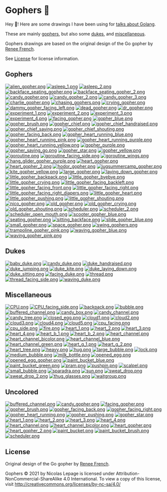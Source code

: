 # Gophers 🐻

Hey 👋! Here are some drawings I have been using for [talks about Golang](https://talks.lepage.dev).

These are mainly [gophers](#gophers), but also some [dukes](#dukes), and [miscellaneous](#miscellaneous).

Gophers drawings are based on the original design of the Go gopher by [Renee French](http://reneefrench.blogspot.com/).

See [License](#license) for license information.

## Gophers

[![alien_gopher.png](https://raw.githubusercontent.com/nlepage/gophers/main/thumbnails/gophers/alien_gopher.png)](https://github.com/nlepage/gophers/blob/main/gophers/alien_gopher.png)
[![asleep_1.png](https://raw.githubusercontent.com/nlepage/gophers/main/thumbnails/gophers/asleep_1.png)](https://github.com/nlepage/gophers/blob/main/gophers/asleep_1.png)
[![asleep_2.png](https://raw.githubusercontent.com/nlepage/gophers/main/thumbnails/gophers/asleep_2.png)](https://github.com/nlepage/gophers/blob/main/gophers/asleep_2.png)
[![backface_seating_gopher.png](https://raw.githubusercontent.com/nlepage/gophers/main/thumbnails/gophers/backface_seating_gopher.png)](https://github.com/nlepage/gophers/blob/main/gophers/backface_seating_gopher.png)
[![backface_seating_gopher_2.png](https://raw.githubusercontent.com/nlepage/gophers/main/thumbnails/gophers/backface_seating_gopher_2.png)](https://github.com/nlepage/gophers/blob/main/gophers/backface_seating_gopher_2.png)
[![candy_gopher.png](https://raw.githubusercontent.com/nlepage/gophers/main/thumbnails/gophers/candy_gopher.png)](https://github.com/nlepage/gophers/blob/main/gophers/candy_gopher.png)
[![candy_gopher_2.png](https://raw.githubusercontent.com/nlepage/gophers/main/thumbnails/gophers/candy_gopher_2.png)](https://github.com/nlepage/gophers/blob/main/gophers/candy_gopher_2.png)
[![candy_gopher_3.png](https://raw.githubusercontent.com/nlepage/gophers/main/thumbnails/gophers/candy_gopher_3.png)](https://github.com/nlepage/gophers/blob/main/gophers/candy_gopher_3.png)
[![charlie_gopher.png](https://raw.githubusercontent.com/nlepage/gophers/main/thumbnails/gophers/charlie_gopher.png)](https://github.com/nlepage/gophers/blob/main/gophers/charlie_gopher.png)
[![chasing_gophers.png](https://raw.githubusercontent.com/nlepage/gophers/main/thumbnails/gophers/chasing_gophers.png)](https://github.com/nlepage/gophers/blob/main/gophers/chasing_gophers.png)
[![crying_gopher.png](https://raw.githubusercontent.com/nlepage/gophers/main/thumbnails/gophers/crying_gopher.png)](https://github.com/nlepage/gophers/blob/main/gophers/crying_gopher.png)
[![dammy_gopher_facing_left.png](https://raw.githubusercontent.com/nlepage/gophers/main/thumbnails/gophers/dammy_gopher_facing_left.png)](https://github.com/nlepage/gophers/blob/main/gophers/dammy_gopher_facing_left.png)
[![dead_gopher.png](https://raw.githubusercontent.com/nlepage/gophers/main/thumbnails/gophers/dead_gopher.png)](https://github.com/nlepage/gophers/blob/main/gophers/dead_gopher.png)
[![dr_gopher.png](https://raw.githubusercontent.com/nlepage/gophers/main/thumbnails/gophers/dr_gopher.png)](https://github.com/nlepage/gophers/blob/main/gophers/dr_gopher.png)
[![experiment_1.png](https://raw.githubusercontent.com/nlepage/gophers/main/thumbnails/gophers/experiment_1.png)](https://github.com/nlepage/gophers/blob/main/gophers/experiment_1.png)
[![experiment_2.png](https://raw.githubusercontent.com/nlepage/gophers/main/thumbnails/gophers/experiment_2.png)](https://github.com/nlepage/gophers/blob/main/gophers/experiment_2.png)
[![experiment_3.png](https://raw.githubusercontent.com/nlepage/gophers/main/thumbnails/gophers/experiment_3.png)](https://github.com/nlepage/gophers/blob/main/gophers/experiment_3.png)
[![experiment_4.png](https://raw.githubusercontent.com/nlepage/gophers/main/thumbnails/gophers/experiment_4.png)](https://github.com/nlepage/gophers/blob/main/gophers/experiment_4.png)
[![facing_gopher.png](https://raw.githubusercontent.com/nlepage/gophers/main/thumbnails/gophers/facing_gopher.png)](https://github.com/nlepage/gophers/blob/main/gophers/facing_gopher.png)
[![gopher_blue.png](https://raw.githubusercontent.com/nlepage/gophers/main/thumbnails/gophers/gopher_blue.png)](https://github.com/nlepage/gophers/blob/main/gophers/gopher_blue.png)
[![gopher_brush.png](https://raw.githubusercontent.com/nlepage/gophers/main/thumbnails/gophers/gopher_brush.png)](https://github.com/nlepage/gophers/blob/main/gophers/gopher_brush.png)
[![gopher_chief.png](https://raw.githubusercontent.com/nlepage/gophers/main/thumbnails/gophers/gopher_chief.png)](https://github.com/nlepage/gophers/blob/main/gophers/gopher_chief.png)
[![gopher_chief_handraised.png](https://raw.githubusercontent.com/nlepage/gophers/main/thumbnails/gophers/gopher_chief_handraised.png)](https://github.com/nlepage/gophers/blob/main/gophers/gopher_chief_handraised.png)
[![gopher_chief_saying.png](https://raw.githubusercontent.com/nlepage/gophers/main/thumbnails/gophers/gopher_chief_saying.png)](https://github.com/nlepage/gophers/blob/main/gophers/gopher_chief_saying.png)
[![gopher_chief_shouting.png](https://raw.githubusercontent.com/nlepage/gophers/main/thumbnails/gophers/gopher_chief_shouting.png)](https://github.com/nlepage/gophers/blob/main/gophers/gopher_chief_shouting.png)
[![gopher_facing_back.png](https://raw.githubusercontent.com/nlepage/gophers/main/thumbnails/gophers/gopher_facing_back.png)](https://github.com/nlepage/gophers/blob/main/gophers/gopher_facing_back.png)
[![gopher_heart_running_blue.png](https://raw.githubusercontent.com/nlepage/gophers/main/thumbnails/gophers/gopher_heart_running_blue.png)](https://github.com/nlepage/gophers/blob/main/gophers/gopher_heart_running_blue.png)
[![gopher_heart_running_pink.png](https://raw.githubusercontent.com/nlepage/gophers/main/thumbnails/gophers/gopher_heart_running_pink.png)](https://github.com/nlepage/gophers/blob/main/gophers/gopher_heart_running_pink.png)
[![gopher_heart_running_purple.png](https://raw.githubusercontent.com/nlepage/gophers/main/thumbnails/gophers/gopher_heart_running_purple.png)](https://github.com/nlepage/gophers/blob/main/gophers/gopher_heart_running_purple.png)
[![gopher_heart_running_yellow.png](https://raw.githubusercontent.com/nlepage/gophers/main/thumbnails/gophers/gopher_heart_running_yellow.png)](https://github.com/nlepage/gophers/blob/main/gophers/gopher_heart_running_yellow.png)
[![gopher_purple.png](https://raw.githubusercontent.com/nlepage/gophers/main/thumbnails/gophers/gopher_purple.png)](https://github.com/nlepage/gophers/blob/main/gophers/gopher_purple.png)
[![gopher_saying_go.png](https://raw.githubusercontent.com/nlepage/gophers/main/thumbnails/gophers/gopher_saying_go.png)](https://github.com/nlepage/gophers/blob/main/gophers/gopher_saying_go.png)
[![gopher_star.png](https://raw.githubusercontent.com/nlepage/gophers/main/thumbnails/gophers/gopher_star.png)](https://github.com/nlepage/gophers/blob/main/gophers/gopher_star.png)
[![gopher_yellow.png](https://raw.githubusercontent.com/nlepage/gophers/main/thumbnails/gophers/gopher_yellow.png)](https://github.com/nlepage/gophers/blob/main/gophers/gopher_yellow.png)
[![goroutine.png](https://raw.githubusercontent.com/nlepage/gophers/main/thumbnails/gophers/goroutine.png)](https://github.com/nlepage/gophers/blob/main/gophers/goroutine.png)
[![goroutine_facing_side.png](https://raw.githubusercontent.com/nlepage/gophers/main/thumbnails/gophers/goroutine_facing_side.png)](https://github.com/nlepage/gophers/blob/main/gophers/goroutine_facing_side.png)
[![goroutine_wings.png](https://raw.githubusercontent.com/nlepage/gophers/main/thumbnails/gophers/goroutine_wings.png)](https://github.com/nlepage/gophers/blob/main/gophers/goroutine_wings.png)
[![hang_glider_gopher_purple.png](https://raw.githubusercontent.com/nlepage/gophers/main/thumbnails/gophers/hang_glider_gopher_purple.png)](https://github.com/nlepage/gophers/blob/main/gophers/hang_glider_gopher_purple.png)
[![heart_gopher.png](https://raw.githubusercontent.com/nlepage/gophers/main/thumbnails/gophers/heart_gopher.png)](https://github.com/nlepage/gophers/blob/main/gophers/heart_gopher.png)
[![heart_gopher_2.png](https://raw.githubusercontent.com/nlepage/gophers/main/thumbnails/gophers/heart_gopher_2.png)](https://github.com/nlepage/gophers/blob/main/gophers/heart_gopher_2.png)
[![hodor_gopher.png](https://raw.githubusercontent.com/nlepage/gophers/main/thumbnails/gophers/hodor_gopher.png)](https://github.com/nlepage/gophers/blob/main/gophers/hodor_gopher.png)
[![jugsummercamp_gopher.png](https://raw.githubusercontent.com/nlepage/gophers/main/thumbnails/gophers/jugsummercamp_gopher.png)](https://github.com/nlepage/gophers/blob/main/gophers/jugsummercamp_gopher.png)
[![kite_gopher_yellow.png](https://raw.githubusercontent.com/nlepage/gophers/main/thumbnails/gophers/kite_gopher_yellow.png)](https://github.com/nlepage/gophers/blob/main/gophers/kite_gopher_yellow.png)
[![large_gopher.png](https://raw.githubusercontent.com/nlepage/gophers/main/thumbnails/gophers/large_gopher.png)](https://github.com/nlepage/gophers/blob/main/gophers/large_gopher.png)
[![laying_down_gopher.png](https://raw.githubusercontent.com/nlepage/gophers/main/thumbnails/gophers/laying_down_gopher.png)](https://github.com/nlepage/gophers/blob/main/gophers/laying_down_gopher.png)
[![little_gopher_backpack.png](https://raw.githubusercontent.com/nlepage/gophers/main/thumbnails/gophers/little_gopher_backpack.png)](https://github.com/nlepage/gophers/blob/main/gophers/little_gopher_backpack.png)
[![little_gopher_byebye.png](https://raw.githubusercontent.com/nlepage/gophers/main/thumbnails/gophers/little_gopher_byebye.png)](https://github.com/nlepage/gophers/blob/main/gophers/little_gopher_byebye.png)
[![little_gopher_crying.png](https://raw.githubusercontent.com/nlepage/gophers/main/thumbnails/gophers/little_gopher_crying.png)](https://github.com/nlepage/gophers/blob/main/gophers/little_gopher_crying.png)
[![little_gopher_facing_backleft.png](https://raw.githubusercontent.com/nlepage/gophers/main/thumbnails/gophers/little_gopher_facing_backleft.png)](https://github.com/nlepage/gophers/blob/main/gophers/little_gopher_facing_backleft.png)
[![little_gopher_facing_front.png](https://raw.githubusercontent.com/nlepage/gophers/main/thumbnails/gophers/little_gopher_facing_front.png)](https://github.com/nlepage/gophers/blob/main/gophers/little_gopher_facing_front.png)
[![little_gopher_facing_right.png](https://raw.githubusercontent.com/nlepage/gophers/main/thumbnails/gophers/little_gopher_facing_right.png)](https://github.com/nlepage/gophers/blob/main/gophers/little_gopher_facing_right.png)
[![little_gopher_facing_right_diapers.png](https://raw.githubusercontent.com/nlepage/gophers/main/thumbnails/gophers/little_gopher_facing_right_diapers.png)](https://github.com/nlepage/gophers/blob/main/gophers/little_gopher_facing_right_diapers.png)
[![little_gopher_heart.png](https://raw.githubusercontent.com/nlepage/gophers/main/thumbnails/gophers/little_gopher_heart.png)](https://github.com/nlepage/gophers/blob/main/gophers/little_gopher_heart.png)
[![little_gopher_pushing.png](https://raw.githubusercontent.com/nlepage/gophers/main/thumbnails/gophers/little_gopher_pushing.png)](https://github.com/nlepage/gophers/blob/main/gophers/little_gopher_pushing.png)
[![little_gopher_shouting.png](https://raw.githubusercontent.com/nlepage/gophers/main/thumbnails/gophers/little_gopher_shouting.png)](https://github.com/nlepage/gophers/blob/main/gophers/little_gopher_shouting.png)
[![nico_gopher.png](https://raw.githubusercontent.com/nlepage/gophers/main/thumbnails/gophers/nico_gopher.png)](https://github.com/nlepage/gophers/blob/main/gophers/nico_gopher.png)
[![old_gopher.png](https://raw.githubusercontent.com/nlepage/gophers/main/thumbnails/gophers/old_gopher.png)](https://github.com/nlepage/gophers/blob/main/gophers/old_gopher.png)
[![old_gopher_crying.png](https://raw.githubusercontent.com/nlepage/gophers/main/thumbnails/gophers/old_gopher_crying.png)](https://github.com/nlepage/gophers/blob/main/gophers/old_gopher_crying.png)
[![old_gopher_shouting.png](https://raw.githubusercontent.com/nlepage/gophers/main/thumbnails/gophers/old_gopher_shouting.png)](https://github.com/nlepage/gophers/blob/main/gophers/old_gopher_shouting.png)
[![scheduler.png](https://raw.githubusercontent.com/nlepage/gophers/main/thumbnails/gophers/scheduler.png)](https://github.com/nlepage/gophers/blob/main/gophers/scheduler.png)
[![scheduler_2.png](https://raw.githubusercontent.com/nlepage/gophers/main/thumbnails/gophers/scheduler_2.png)](https://github.com/nlepage/gophers/blob/main/gophers/scheduler_2.png)
[![scheduler_open_mouth.png](https://raw.githubusercontent.com/nlepage/gophers/main/thumbnails/gophers/scheduler_open_mouth.png)](https://github.com/nlepage/gophers/blob/main/gophers/scheduler_open_mouth.png)
[![scooter_gopher_blue.png](https://raw.githubusercontent.com/nlepage/gophers/main/thumbnails/gophers/scooter_gopher_blue.png)](https://github.com/nlepage/gophers/blob/main/gophers/scooter_gopher_blue.png)
[![seating_gopher.png](https://raw.githubusercontent.com/nlepage/gophers/main/thumbnails/gophers/seating_gopher.png)](https://github.com/nlepage/gophers/blob/main/gophers/seating_gopher.png)
[![sitting_backface.png](https://raw.githubusercontent.com/nlepage/gophers/main/thumbnails/gophers/sitting_backface.png)](https://github.com/nlepage/gophers/blob/main/gophers/sitting_backface.png)
[![slide_gopher_blue.png](https://raw.githubusercontent.com/nlepage/gophers/main/thumbnails/gophers/slide_gopher_blue.png)](https://github.com/nlepage/gophers/blob/main/gophers/slide_gopher_blue.png)
[![small_gopher.png](https://raw.githubusercontent.com/nlepage/gophers/main/thumbnails/gophers/small_gopher.png)](https://github.com/nlepage/gophers/blob/main/gophers/small_gopher.png)
[![space_gopher.png](https://raw.githubusercontent.com/nlepage/gophers/main/thumbnails/gophers/space_gopher.png)](https://github.com/nlepage/gophers/blob/main/gophers/space_gopher.png)
[![swing_gophers.png](https://raw.githubusercontent.com/nlepage/gophers/main/thumbnails/gophers/swing_gophers.png)](https://github.com/nlepage/gophers/blob/main/gophers/swing_gophers.png)
[![trampoline_gopher_pink.png](https://raw.githubusercontent.com/nlepage/gophers/main/thumbnails/gophers/trampoline_gopher_pink.png)](https://github.com/nlepage/gophers/blob/main/gophers/trampoline_gopher_pink.png)
[![waving_gopher_blue.png](https://raw.githubusercontent.com/nlepage/gophers/main/thumbnails/gophers/waving_gopher_blue.png)](https://github.com/nlepage/gophers/blob/main/gophers/waving_gopher_blue.png)
[![waving_gopher_pink.png](https://raw.githubusercontent.com/nlepage/gophers/main/thumbnails/gophers/waving_gopher_pink.png)](https://github.com/nlepage/gophers/blob/main/gophers/waving_gopher_pink.png)

## Dukes

[![baby_duke.png](https://raw.githubusercontent.com/nlepage/gophers/main/thumbnails/dukes/baby_duke.png)](https://github.com/nlepage/gophers/blob/main/dukes/baby_duke.png)
[![candy_duke.png](https://raw.githubusercontent.com/nlepage/gophers/main/thumbnails/dukes/candy_duke.png)](https://github.com/nlepage/gophers/blob/main/dukes/candy_duke.png)
[![duke_handraised.png](https://raw.githubusercontent.com/nlepage/gophers/main/thumbnails/dukes/duke_handraised.png)](https://github.com/nlepage/gophers/blob/main/dukes/duke_handraised.png)
[![duke_jumping.png](https://raw.githubusercontent.com/nlepage/gophers/main/thumbnails/dukes/duke_jumping.png)](https://github.com/nlepage/gophers/blob/main/dukes/duke_jumping.png)
[![duke_kite.png](https://raw.githubusercontent.com/nlepage/gophers/main/thumbnails/dukes/duke_kite.png)](https://github.com/nlepage/gophers/blob/main/dukes/duke_kite.png)
[![duke_laying_down.png](https://raw.githubusercontent.com/nlepage/gophers/main/thumbnails/dukes/duke_laying_down.png)](https://github.com/nlepage/gophers/blob/main/dukes/duke_laying_down.png)
[![duke_sitting.png](https://raw.githubusercontent.com/nlepage/gophers/main/thumbnails/dukes/duke_sitting.png)](https://github.com/nlepage/gophers/blob/main/dukes/duke_sitting.png)
[![facing_duke.png](https://raw.githubusercontent.com/nlepage/gophers/main/thumbnails/dukes/facing_duke.png)](https://github.com/nlepage/gophers/blob/main/dukes/facing_duke.png)
[![thread.png](https://raw.githubusercontent.com/nlepage/gophers/main/thumbnails/dukes/thread.png)](https://github.com/nlepage/gophers/blob/main/dukes/thread.png)
[![thread_facing_side.png](https://raw.githubusercontent.com/nlepage/gophers/main/thumbnails/dukes/thread_facing_side.png)](https://github.com/nlepage/gophers/blob/main/dukes/thread_facing_side.png)
[![waving_duke.png](https://raw.githubusercontent.com/nlepage/gophers/main/thumbnails/dukes/waving_duke.png)](https://github.com/nlepage/gophers/blob/main/dukes/waving_duke.png)

## Miscellaneous

[![CPU.png](https://raw.githubusercontent.com/nlepage/gophers/main/thumbnails/misc/CPU.png)](https://github.com/nlepage/gophers/blob/main/misc/CPU.png)
[![CPU_facing_side.png](https://raw.githubusercontent.com/nlepage/gophers/main/thumbnails/misc/CPU_facing_side.png)](https://github.com/nlepage/gophers/blob/main/misc/CPU_facing_side.png)
[![backpack.png](https://raw.githubusercontent.com/nlepage/gophers/main/thumbnails/misc/backpack.png)](https://github.com/nlepage/gophers/blob/main/misc/backpack.png)
[![bubble.png](https://raw.githubusercontent.com/nlepage/gophers/main/thumbnails/misc/bubble.png)](https://github.com/nlepage/gophers/blob/main/misc/bubble.png)
[![buffered_channel.png](https://raw.githubusercontent.com/nlepage/gophers/main/thumbnails/misc/buffered_channel.png)](https://github.com/nlepage/gophers/blob/main/misc/buffered_channel.png)
[![candy_box.png](https://raw.githubusercontent.com/nlepage/gophers/main/thumbnails/misc/candy_box.png)](https://github.com/nlepage/gophers/blob/main/misc/candy_box.png)
[![candy_channel.png](https://raw.githubusercontent.com/nlepage/gophers/main/thumbnails/misc/candy_channel.png)](https://github.com/nlepage/gophers/blob/main/misc/candy_channel.png)
[![candy_tree.png](https://raw.githubusercontent.com/nlepage/gophers/main/thumbnails/misc/candy_tree.png)](https://github.com/nlepage/gophers/blob/main/misc/candy_tree.png)
[![closed_egg.png](https://raw.githubusercontent.com/nlepage/gophers/main/thumbnails/misc/closed_egg.png)](https://github.com/nlepage/gophers/blob/main/misc/closed_egg.png)
[![cloud1.png](https://raw.githubusercontent.com/nlepage/gophers/main/thumbnails/misc/cloud1.png)](https://github.com/nlepage/gophers/blob/main/misc/cloud1.png)
[![cloud2.png](https://raw.githubusercontent.com/nlepage/gophers/main/thumbnails/misc/cloud2.png)](https://github.com/nlepage/gophers/blob/main/misc/cloud2.png)
[![cloud3.png](https://raw.githubusercontent.com/nlepage/gophers/main/thumbnails/misc/cloud3.png)](https://github.com/nlepage/gophers/blob/main/misc/cloud3.png)
[![cloud4.png](https://raw.githubusercontent.com/nlepage/gophers/main/thumbnails/misc/cloud4.png)](https://github.com/nlepage/gophers/blob/main/misc/cloud4.png)
[![cloud5.png](https://raw.githubusercontent.com/nlepage/gophers/main/thumbnails/misc/cloud5.png)](https://github.com/nlepage/gophers/blob/main/misc/cloud5.png)
[![cpu_facing.png](https://raw.githubusercontent.com/nlepage/gophers/main/thumbnails/misc/cpu_facing.png)](https://github.com/nlepage/gophers/blob/main/misc/cpu_facing.png)
[![cpu_side.png](https://raw.githubusercontent.com/nlepage/gophers/main/thumbnails/misc/cpu_side.png)](https://github.com/nlepage/gophers/blob/main/misc/cpu_side.png)
[![fire.png](https://raw.githubusercontent.com/nlepage/gophers/main/thumbnails/misc/fire.png)](https://github.com/nlepage/gophers/blob/main/misc/fire.png)
[![heart_1.png](https://raw.githubusercontent.com/nlepage/gophers/main/thumbnails/misc/heart_1.png)](https://github.com/nlepage/gophers/blob/main/misc/heart_1.png)
[![heart_2.png](https://raw.githubusercontent.com/nlepage/gophers/main/thumbnails/misc/heart_2.png)](https://github.com/nlepage/gophers/blob/main/misc/heart_2.png)
[![heart_3.png](https://raw.githubusercontent.com/nlepage/gophers/main/thumbnails/misc/heart_3.png)](https://github.com/nlepage/gophers/blob/main/misc/heart_3.png)
[![heart_4.png](https://raw.githubusercontent.com/nlepage/gophers/main/thumbnails/misc/heart_4.png)](https://github.com/nlepage/gophers/blob/main/misc/heart_4.png)
[![heart_b_1.png](https://raw.githubusercontent.com/nlepage/gophers/main/thumbnails/misc/heart_b_1.png)](https://github.com/nlepage/gophers/blob/main/misc/heart_b_1.png)
[![heart_b_2.png](https://raw.githubusercontent.com/nlepage/gophers/main/thumbnails/misc/heart_b_2.png)](https://github.com/nlepage/gophers/blob/main/misc/heart_b_2.png)
[![heart_channel.png](https://raw.githubusercontent.com/nlepage/gophers/main/thumbnails/misc/heart_channel.png)](https://github.com/nlepage/gophers/blob/main/misc/heart_channel.png)
[![heart_channel_bicolor.png](https://raw.githubusercontent.com/nlepage/gophers/main/thumbnails/misc/heart_channel_bicolor.png)](https://github.com/nlepage/gophers/blob/main/misc/heart_channel_bicolor.png)
[![heart_channel_blue.png](https://raw.githubusercontent.com/nlepage/gophers/main/thumbnails/misc/heart_channel_blue.png)](https://github.com/nlepage/gophers/blob/main/misc/heart_channel_blue.png)
[![heart_channel_green.png](https://raw.githubusercontent.com/nlepage/gophers/main/thumbnails/misc/heart_channel_green.png)](https://github.com/nlepage/gophers/blob/main/misc/heart_channel_green.png)
[![heart_g_1.png](https://raw.githubusercontent.com/nlepage/gophers/main/thumbnails/misc/heart_g_1.png)](https://github.com/nlepage/gophers/blob/main/misc/heart_g_1.png)
[![heart_g_2.png](https://raw.githubusercontent.com/nlepage/gophers/main/thumbnails/misc/heart_g_2.png)](https://github.com/nlepage/gophers/blob/main/misc/heart_g_2.png)
[![heart_tree.png](https://raw.githubusercontent.com/nlepage/gophers/main/thumbnails/misc/heart_tree.png)](https://github.com/nlepage/gophers/blob/main/misc/heart_tree.png)
[![heavy.png](https://raw.githubusercontent.com/nlepage/gophers/main/thumbnails/misc/heavy.png)](https://github.com/nlepage/gophers/blob/main/misc/heavy.png)
[![hug.png](https://raw.githubusercontent.com/nlepage/gophers/main/thumbnails/misc/hug.png)](https://github.com/nlepage/gophers/blob/main/misc/hug.png)
[![large_bubble.png](https://raw.githubusercontent.com/nlepage/gophers/main/thumbnails/misc/large_bubble.png)](https://github.com/nlepage/gophers/blob/main/misc/large_bubble.png)
[![lock.png](https://raw.githubusercontent.com/nlepage/gophers/main/thumbnails/misc/lock.png)](https://github.com/nlepage/gophers/blob/main/misc/lock.png)
[![medium_bubble.png](https://raw.githubusercontent.com/nlepage/gophers/main/thumbnails/misc/medium_bubble.png)](https://github.com/nlepage/gophers/blob/main/misc/medium_bubble.png)
[![milk_bottle.png](https://raw.githubusercontent.com/nlepage/gophers/main/thumbnails/misc/milk_bottle.png)](https://github.com/nlepage/gophers/blob/main/misc/milk_bottle.png)
[![opened_egg.png](https://raw.githubusercontent.com/nlepage/gophers/main/thumbnails/misc/opened_egg.png)](https://github.com/nlepage/gophers/blob/main/misc/opened_egg.png)
[![opened_egg_gopher.png](https://raw.githubusercontent.com/nlepage/gophers/main/thumbnails/misc/opened_egg_gopher.png)](https://github.com/nlepage/gophers/blob/main/misc/opened_egg_gopher.png)
[![paint_bucket_blue.png](https://raw.githubusercontent.com/nlepage/gophers/main/thumbnails/misc/paint_bucket_blue.png)](https://github.com/nlepage/gophers/blob/main/misc/paint_bucket_blue.png)
[![paint_bucket_green.png](https://raw.githubusercontent.com/nlepage/gophers/main/thumbnails/misc/paint_bucket_green.png)](https://github.com/nlepage/gophers/blob/main/misc/paint_bucket_green.png)
[![pram.png](https://raw.githubusercontent.com/nlepage/gophers/main/thumbnails/misc/pram.png)](https://github.com/nlepage/gophers/blob/main/misc/pram.png)
[![pushpin.png](https://raw.githubusercontent.com/nlepage/gophers/main/thumbnails/misc/pushpin.png)](https://github.com/nlepage/gophers/blob/main/misc/pushpin.png)
[![scalpel.png](https://raw.githubusercontent.com/nlepage/gophers/main/thumbnails/misc/scalpel.png)](https://github.com/nlepage/gophers/blob/main/misc/scalpel.png)
[![small_bubble.png](https://raw.githubusercontent.com/nlepage/gophers/main/thumbnails/misc/small_bubble.png)](https://github.com/nlepage/gophers/blob/main/misc/small_bubble.png)
[![sparadra.png](https://raw.githubusercontent.com/nlepage/gophers/main/thumbnails/misc/sparadra.png)](https://github.com/nlepage/gophers/blob/main/misc/sparadra.png)
[![sun.png](https://raw.githubusercontent.com/nlepage/gophers/main/thumbnails/misc/sun.png)](https://github.com/nlepage/gophers/blob/main/misc/sun.png)
[![sweat_drop.png](https://raw.githubusercontent.com/nlepage/gophers/main/thumbnails/misc/sweat_drop.png)](https://github.com/nlepage/gophers/blob/main/misc/sweat_drop.png)
[![sweat_drop_2.png](https://raw.githubusercontent.com/nlepage/gophers/main/thumbnails/misc/sweat_drop_2.png)](https://github.com/nlepage/gophers/blob/main/misc/sweat_drop_2.png)
[![thug_glasses.png](https://raw.githubusercontent.com/nlepage/gophers/main/thumbnails/misc/thug_glasses.png)](https://github.com/nlepage/gophers/blob/main/misc/thug_glasses.png)
[![waitgroup.png](https://raw.githubusercontent.com/nlepage/gophers/main/thumbnails/misc/waitgroup.png)](https://github.com/nlepage/gophers/blob/main/misc/waitgroup.png)

## Uncolored

[![buffered_channel.png](https://raw.githubusercontent.com/nlepage/gophers/main/thumbnails/uncolored/buffered_channel.png)](https://github.com/nlepage/gophers/blob/main/uncolored/buffered_channel.png)
[![candy_gopher.png](https://raw.githubusercontent.com/nlepage/gophers/main/thumbnails/uncolored/candy_gopher.png)](https://github.com/nlepage/gophers/blob/main/uncolored/candy_gopher.png)
[![facing_gopher.png](https://raw.githubusercontent.com/nlepage/gophers/main/thumbnails/uncolored/facing_gopher.png)](https://github.com/nlepage/gophers/blob/main/uncolored/facing_gopher.png)
[![gopher_brush.png](https://raw.githubusercontent.com/nlepage/gophers/main/thumbnails/uncolored/gopher_brush.png)](https://github.com/nlepage/gophers/blob/main/uncolored/gopher_brush.png)
[![gopher_facing_back.png](https://raw.githubusercontent.com/nlepage/gophers/main/thumbnails/uncolored/gopher_facing_back.png)](https://github.com/nlepage/gophers/blob/main/uncolored/gopher_facing_back.png)
[![gopher_facing_right.png](https://raw.githubusercontent.com/nlepage/gophers/main/thumbnails/uncolored/gopher_facing_right.png)](https://github.com/nlepage/gophers/blob/main/uncolored/gopher_facing_right.png)
[![gopher_heart_running.png](https://raw.githubusercontent.com/nlepage/gophers/main/thumbnails/uncolored/gopher_heart_running.png)](https://github.com/nlepage/gophers/blob/main/uncolored/gopher_heart_running.png)
[![gopher_pushing.png](https://raw.githubusercontent.com/nlepage/gophers/main/thumbnails/uncolored/gopher_pushing.png)](https://github.com/nlepage/gophers/blob/main/uncolored/gopher_pushing.png)
[![gopher_star.png](https://raw.githubusercontent.com/nlepage/gophers/main/thumbnails/uncolored/gopher_star.png)](https://github.com/nlepage/gophers/blob/main/uncolored/gopher_star.png)
[![heart_1.png](https://raw.githubusercontent.com/nlepage/gophers/main/thumbnails/uncolored/heart_1.png)](https://github.com/nlepage/gophers/blob/main/uncolored/heart_1.png)
[![heart_2.png](https://raw.githubusercontent.com/nlepage/gophers/main/thumbnails/uncolored/heart_2.png)](https://github.com/nlepage/gophers/blob/main/uncolored/heart_2.png)
[![heart_3.png](https://raw.githubusercontent.com/nlepage/gophers/main/thumbnails/uncolored/heart_3.png)](https://github.com/nlepage/gophers/blob/main/uncolored/heart_3.png)
[![heart_4.png](https://raw.githubusercontent.com/nlepage/gophers/main/thumbnails/uncolored/heart_4.png)](https://github.com/nlepage/gophers/blob/main/uncolored/heart_4.png)
[![heart_channel.png](https://raw.githubusercontent.com/nlepage/gophers/main/thumbnails/uncolored/heart_channel.png)](https://github.com/nlepage/gophers/blob/main/uncolored/heart_channel.png)
[![heart_channel_bicolor.png](https://raw.githubusercontent.com/nlepage/gophers/main/thumbnails/uncolored/heart_channel_bicolor.png)](https://github.com/nlepage/gophers/blob/main/uncolored/heart_channel_bicolor.png)
[![heart_gopher.png](https://raw.githubusercontent.com/nlepage/gophers/main/thumbnails/uncolored/heart_gopher.png)](https://github.com/nlepage/gophers/blob/main/uncolored/heart_gopher.png)
[![heart_gopher_2.png](https://raw.githubusercontent.com/nlepage/gophers/main/thumbnails/uncolored/heart_gopher_2.png)](https://github.com/nlepage/gophers/blob/main/uncolored/heart_gopher_2.png)
[![paint_bucket.png](https://raw.githubusercontent.com/nlepage/gophers/main/thumbnails/uncolored/paint_bucket.png)](https://github.com/nlepage/gophers/blob/main/uncolored/paint_bucket.png)
[![paint_bucket_brush.png](https://raw.githubusercontent.com/nlepage/gophers/main/thumbnails/uncolored/paint_bucket_brush.png)](https://github.com/nlepage/gophers/blob/main/uncolored/paint_bucket_brush.png)
[![scheduler.png](https://raw.githubusercontent.com/nlepage/gophers/main/thumbnails/uncolored/scheduler.png)](https://github.com/nlepage/gophers/blob/main/uncolored/scheduler.png)

## License

Original design of the Go gopher by [Renee French](http://reneefrench.blogspot.com/).

Gophers © 2021 by Nicolas Lepage is licensed under Attribution-NonCommercial-ShareAlike 4.0 International.
To view a copy of this license, visit http://creativecommons.org/licenses/by-nc-sa/4.0/
